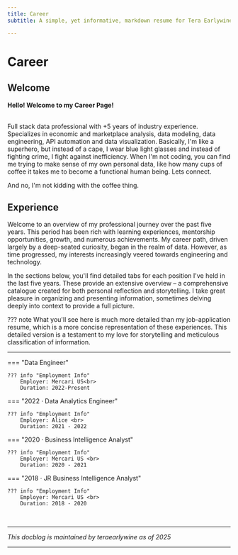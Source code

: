 ```yaml
---
title: Career
subtitle: A simple, yet informative, markdown resume for Tera Earlywine.

---
```


# Career

## **Welcome**


**Hello! Welcome to my Career Page!** <br><br>

Full stack data professional with +5 years of industry experience. Specializes in economic and marketplace analysis, data modeling, data engineering, API automation and data visualization. Basically, I'm like a superhero, but instead of a cape, I wear blue light glasses and instead of fighting crime, I fight against inefficiency. When I'm not coding, you can find me trying to make sense of my own personal data, like how many cups of coffee it takes me to become a functional human being. Lets connect.

And no, I'm not kidding with the coffee thing.



## **Experience**

Welcome to an overview of my professional journey over the past five years. This period has been rich with learning experiences, mentorship opportunities, growth, and numerous achievements. My career path, driven largely by a deep-seated curiosity, began in the realm of data. However, as time progressed, my interests increasingly veered towards engineering and technology.


In the sections below, you'll find detailed tabs for each position I've held in the last five years. These provide an extensive overview – a comprehensive catalogue created for both personal reflection and storytelling. I take great pleasure in organizing and presenting information, sometimes delving deeply into context to provide a full picture.


??? note
    What you'll see here is much more detailed than my job-application resume, which is a more concise representation of these experiences. This detailed version is a testament to my love for storytelling and meticulous classification of information.

<hr>

=== "Data Engineer"

    ??? info "Employment Info"
        Employer: Mercari US<br>
        Duration: 2022-Present


=== "2022 · Data Analytics Engineer"

    ??? info "Employment Info"
        Employer: Alice <br>
        Duration: 2021 - 2022


=== "2020 · Business Intelligence Analyst"

    ??? info "Employment Info"
        Employer: Mercari US <br>
        Duration: 2020 - 2021


=== "2018 · JR Business Intelligence Analyst"

    ??? info "Employment Info"
        Employer: Mercari US <br>
        Duration: 2018 - 2020


<br>

<!-- ??? note; makes a collabsible block -->



<hr>
<i>This docblog is maintained by teraearlywine as of 2025</i>
<hr>
